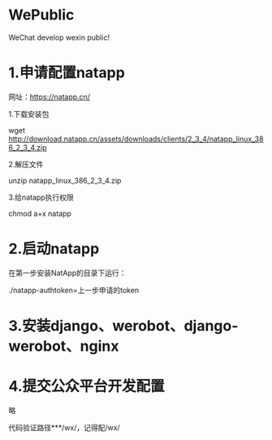 # WePublic

WeChat develop  wexin public!

# 1.申请配置natapp
网址：https://natapp.cn/

1.下载安装包

wget http://download.natapp.cn/assets/downloads/clients/2_3_4/natapp_linux_386_2_3_4.zip

2.解压文件

unzip natapp_linux_386_2_3_4.zip

3.给natapp执行权限

chmod a+x natapp

# 2.启动natapp
在第一步安装NatApp的目录下运行：

./natapp-authtoken=上一步申请的token

# 3.安装django、werobot、django-werobot、nginx

# 4.提交公众平台开发配置
略

代码验证路径***/wx/，记得配/wx/


